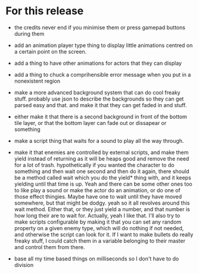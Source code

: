 For this release
===============
- the credits never end if you minimise them or press gamepad buttons during
  them

- add an animation player type thing to display little animations centred on a certain
  point on the screen.

- add a thing to have other animations for actors that they can display

- add a thing to chuck a comprihensible error message when you put in a
  nonexistent region

- make a more advanced background system that can do cool freaky stuff. probably
  use json to describe the backgrounds so they can get parsed easy and that. and make it
  that they can get faded in and stuff.

- either make it that there is a second background in front of the bottom tile layer, or
  that the bottom layer can fade out or dissapear or something

- make a script thing that waits for a sound to play all the way through.

- make it that enemies are controlled by external scripts, and make them yield instead of
  returning as it will be heaps good and remove the need for a lot of trash. hypothetically
  if you wanted the character to do something and then wait one second and then do it again,
  there should be a method called wait which you do the yield* thing with, and it keeps
  yielding until that time is up. Yeah and there can be some other ones too to like play a
  sound or make the actor do an animation, or do one of those effect thingies. Maybe have
  one to wait until they have moved somewhere, but that might be dodgy.
  yeah so it all revolves around this wait method. Either that, or they just yield a
  number, and that number is how long their are to wait for. Actually, yeah I like that.
  I'll also try to make scripts configurable by making it that you can set any random
  property on a given enemy type, which will do nothing if not needed, and otherwise the
  script can look for it.
  If I want to make bullets do really freaky stuff, I could catch them in a variable
  belonging to their master and control them from there.


- base all my time based things on milliseconds so I don't have to do division
